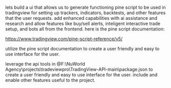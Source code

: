 lets build a ui that allows us to generate functioning pine script to be used in tradingview for setting up trackers, indicators, backtests, and other features that the user requests. add enhanced capabilities with ai assistance and research and allow features like buy/sell alerts, inteligent interactive trade setup, and bots all from the frontend. here is the pine script documentation:

https://www.tradingview.com/pine-script-reference/v5/

utilize the pine script documentation to create a user friendly and easy to use interface for the user.

leverage the api tools in @F:\NuWorld Agency\projects\tradeviewpro\TradingView-API-main\package.json to create a user friendly and easy to use interface for the user. include and enable other features useful to the project.